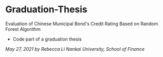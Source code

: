 # Graduation-Thesis
Evaluation of Chinese Municipal Bond's Credit Rating Based on Random Forest Algorithm

* Code part of a graduation thesis

*May 27, 2021 by Rebecca Li
Nankai University, School of Finance*
